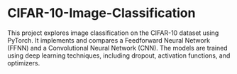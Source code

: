 # CIFAR-10-Image-Classification
This project explores image classification on the CIFAR-10 dataset using PyTorch. It implements and compares a Feedforward Neural Network (FFNN) and a Convolutional Neural Network (CNN). The models are trained using deep learning techniques, including dropout, activation functions, and optimizers. 

